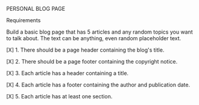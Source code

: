 PERSONAL BLOG PAGE

Requirements

Build a basic blog page that has 5 articles and any random topics you want to talk about. 
The text can be anything, even random placeholder text.


[X] 1. There should be a page header containing the blog's title.

[X] 2. There should be a page footer containing the copyright notice. 

[X] 3. Each article has a header containing a title.

[X] 4. Each article has a footer containing the author and publication date.

[X] 5. Each article has at least one section.
